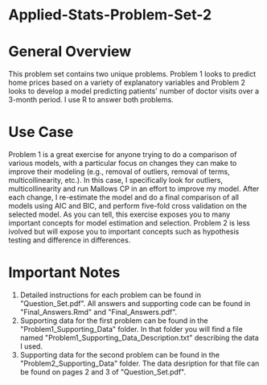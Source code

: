 # Applied-Stats-Problem-Set-2

# General Overview
This problem set contains two unique problems. Problem 1 looks to predict home prices based on a variety of explanatory variables and Problem 2 looks to develop a model predicting patients' number of doctor visits over a 3-month period. I use R to answer both problems. 

# Use Case
Problem 1 is a great exercise for anyone trying to do a comparison of various models, with a particular focus on changes they can make to improve their modeling (e.g., removal of outliers, removal of terms, multicollinearity, etc.). In this case, I specifically look for outliers, multicollinearity and run Mallows CP in an effort to improve my model. After each change, I re-estimate the model and do a final comparison of all models using AIC and BIC, and perform five-fold cross validation on the selected model. As you can tell, this exercise exposes you to many important concepts for model estimation and selection. Problem 2 is less ivolved but will expose you to important concepts such as hypothesis testing and difference in differences.

# Important Notes
1. Detailed instructions for each problem can be found in "Question_Set.pdf". All answers and supporting code can be found in "Final_Answers.Rmd" and "Final_Answers.pdf".
2. Supporting data for the first problem can be found in the "Problem1_Supporting_Data" folder. In that folder you will find a file named "Problem1_Supporting_Data_Description.txt" describing the data I used.
3. Supporting data for the second problem can be found in the "Problem2_Supporting_Data" folder. The data desription for that file can be found on pages 2 and 3 of "Question_Set.pdf".
